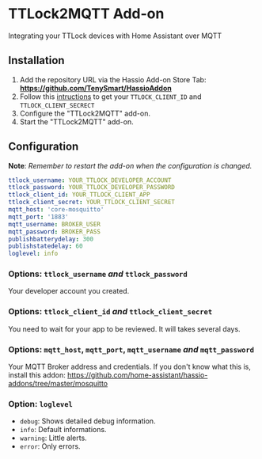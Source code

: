 # TTLock2MQTT Add-on

Integrating your TTLock devices with Home Assistant over MQTT

## Installation

1. Add the repository URL via the Hassio Add-on Store Tab: **https://github.com/TenySmart/HassioAddon**
2. Follow this [intructions](https://github.com/tonyldo/ttlockio) to get your `TTLOCK_CLIENT_ID` and `TTLOCK_CLIENT_SECRECT`
3. Configure the "TTLock2MQTT" add-on.
4. Start the "TTLock2MQTT" add-on.

## Configuration

**Note**: _Remember to restart the add-on when the configuration is changed._


```yaml
ttlock_username: YOUR_TTLOCK_DEVELOPER_ACCOUNT
ttlock_password: YOUR_TTLOCK_DEVELOPER_PASSWORD
ttlock_client_id: YOUR_TTLOCK_CLIENT_APP
ttlock_client_secret: YOUR_TTLOCK_CLIENT_SECRET
mqtt_host: 'core-mosquitto'
mqtt_port: '1883'
mqtt_username: BROKER_USER
mqtt_password: BROKER_PASS
publishbatterydelay: 300
publishstatedelay: 60
loglevel: info
```

### Options: `ttlock_username` *and* `ttlock_password`
Your developer account you created.

### Options: `ttlock_client_id` *and* `ttlock_client_secret`
You need to wait for your app to be reviewed. It will takes several days.

### Options: `mqtt_host`, `mqtt_port`, `mqtt_username` *and* `mqtt_password`

Your MQTT Broker address and credentials. If you don't know what this is, install this addon:
https://github.com/home-assistant/hassio-addons/tree/master/mosquitto

### Option: `loglevel`

- `debug`: Shows detailed debug information.
- `info`: Default informations.
- `warning`: Little alerts.
- `error`:  Only errors.
